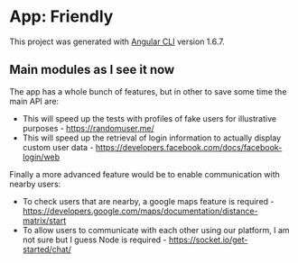 # App: Friendly

This project was generated with [Angular CLI](https://github.com/angular/angular-cli) version 1.6.7.

## Main modules as I see it now

The app has a whole bunch of features, but in other to save some time the main API are:
- This will speed up the tests with profiles of fake users for illustrative purposes - https://randomuser.me/
- This will speed up the retrieval of login information to actually display custom user data - https://developers.facebook.com/docs/facebook-login/web

Finally a more advanced feature would be to enable communication with nearby users:
- To check users that are nearby, a google maps feature is required - https://developers.google.com/maps/documentation/distance-matrix/start
- To allow users to communicate with each other using our platform, I am not sure but I guess Node is required - https://socket.io/get-started/chat/ 
